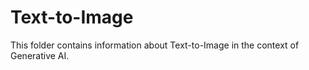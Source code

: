 # Text-to-Image

This folder contains information about Text-to-Image in the context of Generative AI.